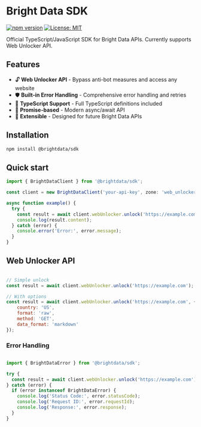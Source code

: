 # Bright Data SDK

[![npm version](https://badge.fury.io/js/%40brightdata%2Fsdk.svg)](https://badge.fury.io/js/%40brightdata%2Fsdk)
[![License: MIT](https://img.shields.io/badge/License-MIT-yellow.svg)](https://opensource.org/licenses/MIT)

Official TypeScript/JavaScript SDK for Bright Data APIs. Currently supports Web Unlocker API.

## Features

- 🔓 **Web Unlocker API** - Bypass anti-bot measures and access any website
- 🛡️ **Built-in Error Handling** - Comprehensive error handling and retries
- 📝 **TypeScript Support** - Full TypeScript definitions included
- 🚀 **Promise-based** - Modern async/await API
- 🔧 **Extensible** - Designed for future Bright Data APIs

## Installation

```bash
npm install @brightdata/sdk
```

## Quick start
```Javascript 
import { BrightDataClient } from '@brightdata/sdk';

const client = new BrightDataClient('your-api-key', zone: 'web_unlocker1');

async function example() {
  try {
    const result = await client.webUnlocker.unlock('https://example.com');
    console.log(result.content);
  } catch (error) {
    console.error('Error:', error.message);
  }
}
```

## Web Unlocker API 

```Javascript 

// Simple unlock
const result = await client.webUnlocker.unlock('https://example.com');

// With options
const result = await client.webUnlocker.unlock('https://example.com', {
    country: 'US',
    format: 'raw',
    method: 'GET',
    data_format: 'markdown'
});
```

### Error Handling
```Javascript 

import { BrightDataError } from '@brightdata/sdk';

try {
  const result = await client.webUnlocker.unlock('https://example.com');
} catch (error) {
  if (error instanceof BrightDataError) {
    console.log('Status Code:', error.statusCode);
    console.log('Request ID:', error.requestId);
    console.log('Response:', error.response);
  }
}
```
